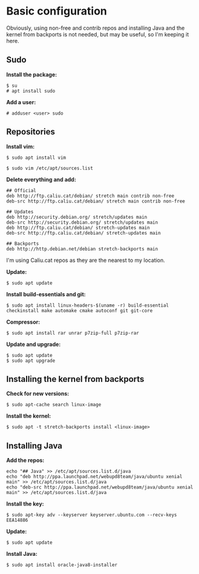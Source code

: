 # Basic configuration
Obviously, using non-free and contrib repos and installing Java and the kernel from backports is not needed, but may be useful, so I'm keeping it here.

## Sudo
**Install the package:**

```
$ su
# apt install sudo
```

**Add a user:**

```
# adduser <user> sudo
```

## Repositories

**Install vim:**

```
$ sudo apt install vim
```

```
$ sudo vim /etc/apt/sources.list
```

**Delete everything and add:**

```
## Official
deb http://ftp.caliu.cat/debian/ stretch main contrib non-free
deb-src http://ftp.caliu.cat/debian/ stretch main contrib non-free

## Updates
deb http://security.debian.org/ stretch/updates main
deb-src http://security.debian.org/ stretch/updates main
deb http://ftp.caliu.cat/debian/ stretch-updates main
deb-src http://ftp.caliu.cat/debian/ stretch-updates main

## Backports
deb http://http.debian.net/debian stretch-backports main
```

I'm using Caliu.cat repos as they are the nearest to my location.

**Update:**

```
$ sudo apt update
```

**Install build-essentials and git:**

```
$ sudo apt install linux-headers-$(uname -r) build-essential checkinstall make automake cmake autoconf git git-core
```

**Compressor:**

```
$ sudo apt install rar unrar p7zip-full p7zip-rar
```

**Update and upgrade:**

```
$ sudo apt update
$ sudo apt upgrade
```

## Installing the kernel from backports

**Check for new versions:**

```
$ sudo apt-cache search linux-image
```

**Install the kernel:**

```
$ sudo apt -t stretch-backports install <linux-image>
```

## Installing Java
**Add the repos:**

```
echo "## Java" >> /etc/apt/sources.list.d/java
echo "deb http://ppa.launchpad.net/webupd8team/java/ubuntu xenial main" >> /etc/apt/sources.list.d/java
echo "deb-src http://ppa.launchpad.net/webupd8team/java/ubuntu xenial main" >> /etc/apt/sources.list.d/java
```

**Install the key:**

```
$ sudo apt-key adv --keyserver keyserver.ubuntu.com --recv-keys EEA14886
```

**Update:**

```
$ sudo apt update
```

**Install Java:**

```
$ sudo apt install oracle-java8-installer
```
